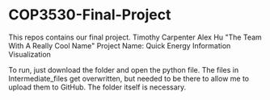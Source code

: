 # COP3530-Final-Project
This repos contains our final project.
Timothy Carpenter
Alex Hu
"The Team With A Really Cool Name"
Project Name: Quick Energy Information Visualization

To run, just download the folder and open the python file.
The files in Intermediate_files get overwritten, but needed to be there to allow me to upload them to GitHub. The folder itself is necessary.
